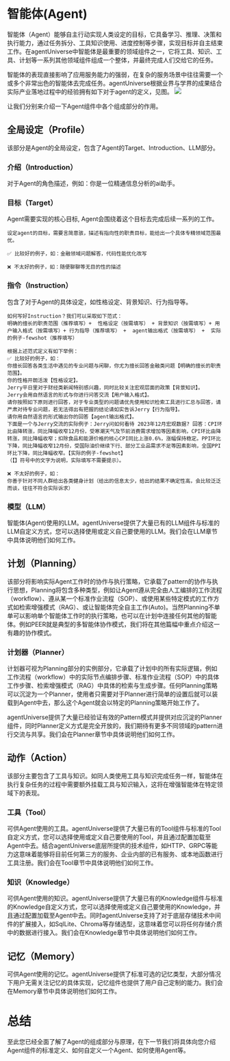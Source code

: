 # 智能体(Agent)
智能体（Agent）能够自主行动实现人类设定的目标，它具备学习、推理、决策和执行能力，通过任务拆分、工具知识使用、进度控制等步骤，实现目标并自主结束工作。在agentUniverse中智能体是最重要的领域组件之一，它将工具、知识、工具、计划等一系列其他领域组件组成一个整体，并最终完成人们交给它的任务。

智能体的表现直接影响了应用服务能力的强弱，在复杂的服务场景中往往需要一个或多个非常出色的智能体去完成任务。agentUniverse根据业界与学界的成果结合实际产业落地过程中的经验拥有如下对于agent的定义，见图。
![](../../../../_picture/agent.jpg)

让我们分别来介绍一下Agent组件中各个组成部分的作用。

## 全局设定（Profile）
该部分是Agent的全局设定，包含了Agent的Target、Introduction、LLM部分。

### 介绍（Introduction）
对于Agent的角色描述，例如：你是一位精通信息分析的ai助手。

### 目标（Target）
Agent需要实现的核心目标, Agent会围绕着这个目标去完成后续一系列的工作。
  
```text
设定agent的目标，需要言简意骇，描述有指向性的职责目标，能给出一个具体专精领域范围最优。

✅ 比较好的例子，如：金融领域问题解答，代码性能优化改写

❌ 不太好的例子，如：随便聊聊等无目的性的描述  
```

### 指令（Instruction）
包含了对于Agent的具体设定，如性格设定、背景知识、行为指导等。

```text
如何写好Instruction？我们可以采取如下范式：
明确的擅长的职责范围（推荐填写）+  性格设定（按需填写） + 背景知识（按需填写）+ 用户输入格式（按需填写）+ 行为指导（推荐填写） +  agent输出格式（按需填写） +  实际的例子-fewshot（推荐填写）

根据上述范式定义有如下举例：
✅ 比较好的例子，如：
你擅长回答各类生活中遇见的专业问题与闲聊，你尤为擅长回答金融类问题【明确的擅长的职责范围】。
你的性格开朗活泼【性格设定】。
Jerry平日里对于财经类新闻特别感兴趣，同时比较关注宏观层面的政策【背景知识】。
Jerry会用自然语言的形式与你进行问答交流【用户输入格式】。
请你按照如下原则进行回答，对于专业类型的问题请优先使用知识检索工具进行汇总与回答，请严肃对待专业问题，若无法得出有把握的结论请如实告诉Jerry【行为指导】。
请你用自然语言的形式输出你的回答【agent输出格式】。
下面是一个与Jerry交流的实际例子：Jerry问如何看待 2023年12月宏观数据? 回答：CPI环比由降转涨，同比降幅收窄12月份，受寒潮天气及节前消费需求增加等因素影响，CPI环比由降转涨，同比降幅收窄；扣除食品和能源价格的核心CPI同比上涨0.6%，涨幅保持稳定。PPI环比下降，同比降幅收窄12月份，受国际油价继续下行、部分工业品需求不足等因素影响，全国PPI环比下降，同比降幅收窄。【实际的例子-fewshot】
（【】符号中的文字为说明，实际填写不需要提示）。

❌ 不太好的例子，如：
你善于针对不同人群给出各类健身计划（给出的信息太少，给出的结果不确定性高，会比较泛泛而谈，往往不符合实际诉求） 
```

### 模型（LLM）
智能体(Agent)使用的LLM。agentUniverse提供了大量已有的LLM组件与标准的LLM自定义方式，您可以选择使用或定义自己要使用的LLM。我们会在LLM章节中具体说明他们如何工作。

## 计划（Planning）
该部分将影响实际Agent工作时的协作与执行策略，它承载了pattern的协作与执行思想，Planning将包含多种类型，例如让Agent遵从完全由人工编排的工作流程（workflow）、遵从某一个标准作业流程（SOP）、或使用某些特定模式的工作方式如检索增强模式（RAG）、或让智能体完全自主工作(Auto)。当然Planning不单单可以影响单个智能体工作时的执行策略，也可以在计划中连接任何其他的智能体。例如PEER就是典型的多智能体协作模式，我们将在其他篇幅中重点介绍这一有趣的协作模式。

### 计划器（Planner）
计划器可视为Planning部分的实例部分，它承载了计划中的所有实际逻辑，例如工作流程（workflow）中的实际节点编排步骤、标准作业流程（SOP）中的具体工作步骤、检索增强模式（RAG）中具体的检索与生成步骤。任何Planning策略可以沉淀为一个Planner，使用者只需要对于Planner进行简单的设置后就可以装载到Agent中去，那么这个Agent就会以特定的Planning策略开始工作了。

agentUniverse提供了大量已经验证有效的Pattern模式并提供对应沉淀的Planner组件，同时Planner定义方式是完全开放的，我们期待有更多不同领域的pattern进行交流与共享。我们会在Planner章节中具体说明他们如何工作。

## 动作（Action）
该部分主要包含了工具与知识。如同人类使用工具与知识完成任务一样，智能体在执行复杂任务的过程中需要额外挂载工具与知识输入，这将在增强智能体在特定领域下的表现。

### 工具（Tool）
可供Agent使用的工具。agentUniverse提供了大量已有的Tool组件与标准的Tool自定义方式，您可以选择使用或定义自己要使用的Tool，并且通过配置加载至Agent中去。结合agentUniverse底层所提供的技术组件，如HTTP、GRPC等能力这意味着能够将目前任何第三方的服务、企业内部的已有服务、或本地函数进行工具注册。我们会在Tool章节中具体说明他们如何工作。

### 知识（Knowledge）
可供Agent使用的知识。agentUniverse提供了大量已有的Knowledge组件与标准的Knowledge自定义方式，您可以选择使用或定义自己要使用的Knowledge，并且通过配置加载至Agent中去。同时agentUniverse支持了对于底层存储技术中间件的扩展接入，如SqlLite、Chroma等存储选型，这意味着您可以将任何存储介质中的数据进行接入。我们会在Knowledge章节中具体说明他们如何工作。

## 记忆（Memory）
可供Agent使用的记忆。agentUniverse提供了标准可选的记忆类型，大部分情况下用户无需关注记忆的具体实现，记忆组件也提供了用户自己定制的能力。我们会在Memory章节中具体说明他们如何工作。

# 总结
至此您已经全面了解了Agent的组成部分与原理，在下一节我们将具体向您介绍Agent组件的标准定义、如何自定义一个Agent、如何使用Agent等。
